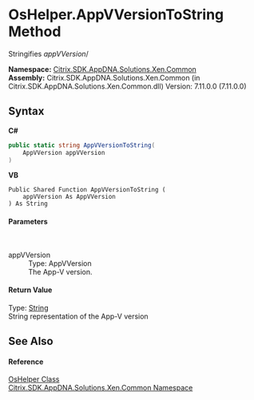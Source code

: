 # OsHelper.AppVVersionToString Method 
 

Stringifies *appVVersion*/

**Namespace:**&nbsp;[Citrix.SDK.AppDNA.Solutions.Xen.Common](013dc694-c357-448d-ed5a-b5c48a7f6852.md)<br />**Assembly:**&nbsp;Citrix.SDK.AppDNA.Solutions.Xen.Common (in Citrix.SDK.AppDNA.Solutions.Xen.Common.dll) Version: 7.11.0.0 (7.11.0.0)

## Syntax

**C#**
```csharp
public static string AppVVersionToString(
	AppVVersion appVVersion
)
```

**VB**
```vbnet
Public Shared Function AppVVersionToString ( 
	appVVersion As AppVVersion
) As String
```


#### Parameters
&nbsp;<dl><dt>appVVersion</dt><dd>Type: AppVVersion<br />The App-V version.</dd></dl>

#### Return Value
Type: <a href="http://msdn2.microsoft.com/en-us/library/s1wwdcbf" target="_blank">String</a><br />String representation of the App-V version

## See Also


#### Reference
<a href="3bbbcb6e-f770-3893-0643-4ac959c06e99">OsHelper Class</a><br /><a href="013dc694-c357-448d-ed5a-b5c48a7f6852">Citrix.SDK.AppDNA.Solutions.Xen.Common Namespace</a><br />